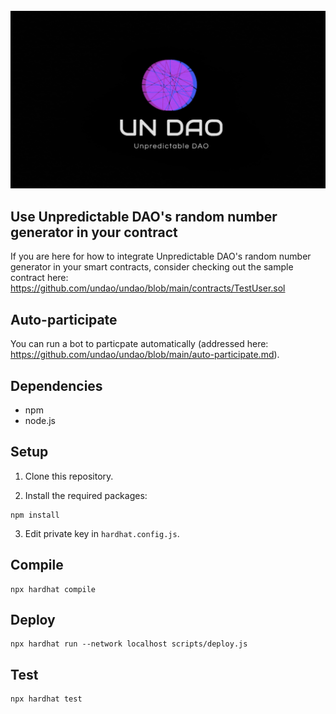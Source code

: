 <div align="center">
	<br/>
	<img src="./assets/logo.png"/>
	<br/>
</div>

## Use Unpredictable DAO's random number generator in your contract

If you are here for how to integrate Unpredictable DAO's random number generator in your smart contracts, consider checking out the sample contract here: https://github.com/undao/undao/blob/main/contracts/TestUser.sol


## Auto-participate

You can run a bot to particpate automatically (addressed here: https://github.com/undao/undao/blob/main/auto-participate.md).


## Dependencies

* npm
* node.js


## Setup

1. Clone this repository.

2. Install the required packages:
```
npm install
```

3. Edit private key in `hardhat.config.js`.


## Compile

```
npx hardhat compile
```


## Deploy

```
npx hardhat run --network localhost scripts/deploy.js
```


## Test

```
npx hardhat test
```

